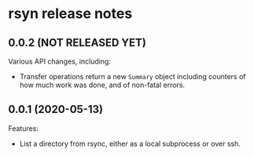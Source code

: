# rsyn release notes

## 0.0.2 (NOT RELEASED YET)

Various API changes, including:

* Transfer operations return a new `Summary` object including counters of how
  much work was done, and of non-fatal errors.

## 0.0.1 (2020-05-13)

Features:

* List a directory from rsync, either as a local subprocess or over ssh.
